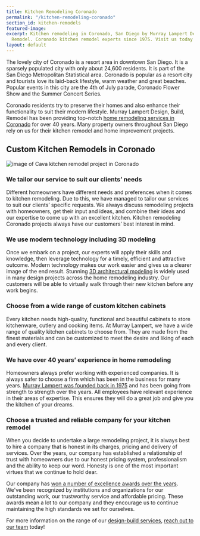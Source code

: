 ```yaml
---
title: Kitchen Remodeling Coronado
permalink: "/kitchen-remodeling-coronado"
section_id: kitchen-remodels
featured-image: 
excerpt: Kitchen remodeling in Coronado, San Diego by Murray Lampert Design, Build,
  Remodel. Coronado kitchen remodel experts since 1975. Visit us today!
layout: default
---
```


The lovely city of Coronado is a resort area in downtown San Diego. It is a sparsely populated city with only about 24,600 residents. It is part of the San Diego Metropolitan Statistical area. Coronado is popular as a resort city and tourists love its laid-back lifestyle, warm weather and great beaches. Popular events in this city are the 4th of July parade, Coronado Flower Show and the Summer Concert Series.

Coronado residents try to preserve their homes and also enhance their functionality to suit their modern lifestyle. Murray Lampert Design, Build, Remodel has been providing top-notch [home remodeling services in Coronado](/service-locations/carlsbad-design-build-and-remodel-services/) for over 40 years. Many property owners throughout San Diego rely on us for their kitchen remodel and home improvement projects.

## Custom Kitchen Remodels in Coronado

![image of Cava kitchen remodel project in Coronado](/uploads/cava-621-i-ave-kd-35.jpg "Coronado Kitchen Remodel")

### We tailor our service to suit our clients’ needs

Different homeowners have different needs and preferences when it comes to kitchen remodeling. Due to this, we have managed to tailor our services to suit our clients’ specific requests. We always discuss remodeling projects with homeowners, get their input and ideas, and combine their ideas and our expertise to come up with an excellent kitchen. Kitchen remodeling Coronado projects always have our customers’ best interest in mind.

### We use modern technology including 3D modeling

Once we embark on a project, our experts will apply their skills and knowledge, then leverage technology for a timely, efficient and attractive outcome. Modern technology makes our work easier and gives us a clearer image of the end result. Stunning [3D architectural modeling](/3d-architectural-rendering-services) is widely used in many design projects across the home remodeling industry. Our customers will be able to virtually walk through their new kitchen before any work begins.

### Choose from a wide range of custom kitchen cabinets

Every kitchen needs high-quality, functional and beautiful cabinets to store kitchenware, cutlery and cooking items. At Murray Lampert, we have a wide range of quality kitchen cabinets to choose from. They are made from the finest materials and can be customized to meet the desire and liking of each and every client.

### We have over 40 years’ experience in home remodeling

Homeowners always prefer working with experienced companies. It is always safer to choose a firm which has been in the business for many years. [Murray Lampert was founded back in 1975](/about-murray-lampert-design-build-remodel) and has been going from strength to strength over the years. All employees have relevant experience in their areas of expertise. This ensures they will do a great job and give you the kitchen of your dreams.

### Choose a trusted and reliable company for your kitchen remodel

When you decide to undertake a large remodeling project, it is always best to hire a company that is honest in its charges, pricing and delivery of services. Over the years, our company has established a relationship of trust with homeowners due to our honest pricing system, professionalism and the ability to keep our word. Honesty is one of the most important virtues that we continue to hold dear.

Our company has [won a number of excellence awards over the years](/awards-affiliations). We've been recognized by institutions and organizations for our outstanding work, our trustworthy service and affordable pricing. These awards mean a lot to our company and they encourage us to continue maintaining the high standards we set for ourselves.

For more information on the range of our [design-build services](/design-build-services-san-diego), [reach out to our team](#quick-contact) today!
